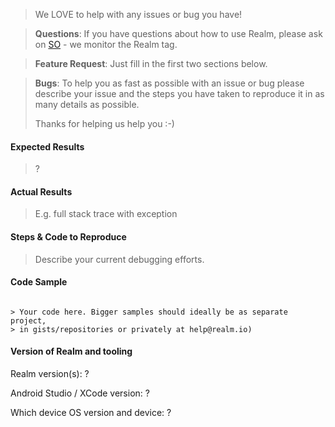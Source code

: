 > We LOVE to help with any issues or bug you have!

> **Questions**: If you have questions about how to use Realm, please ask on [SO](http://stackoverflow.com/questions/ask?tags=realm) - we monitor the Realm tag.

> **Feature Request**: Just fill in the first two sections below.

> **Bugs**: To help you as fast as possible with an issue or bug please describe your issue and the steps you have taken to reproduce it in as many details as possible.
>
> Thanks for helping us help you :-)
>

#### Expected Results

> ?

#### Actual Results

>  E.g. full stack trace with exception

#### Steps & Code to Reproduce

> Describe your current debugging efforts.

#### Code Sample

```

> Your code here. Bigger samples should ideally be as separate project, 
> in gists/repositories or privately at help@realm.io)

```

#### Version of Realm and tooling
Realm version(s): ?

Android Studio / XCode version: ?

Which device OS version and device: ?
